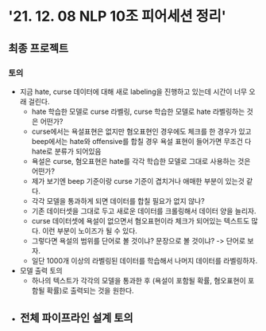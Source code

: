 # '21. 12. 08 NLP 10조 피어세션 정리'

## 최종 프로젝트
### 토의
- 지금 hate, curse 데이터에 대해 새로 labeling을 진행하고 있는데 시간이 너무 오래 걸린다.
    - hate 학습한 모델로 curse 라벨링, curse 학습한 모델로 hate 라벨링하는 것은 어떤가?
    - curse에서는 욕설표현은 없지만 혐오표현인 경우에도 체크를 한 경우가 있고 beep에서는 hate와 offensive를 합칠 경우 욕설 표현이 들어가면 무조건 다 hate로 분류가 되어있음
    - 욕설은 curse, 혐오표현은 hate를 각각 학습한 모델로 그대로 사용하는 것은 어떤가?
    - 제가 보기엔 beep 기준이랑 curse 기준이 겹치거나 애매한 부분이 있는것 같다.
    - 각각 모델을 통과하게 되면 데이터를 합칠 필요가 없지 않나?
    - 기존 데이터셋을 그대로 두고 새로운 데이터를 크롤링해서 데이터 양을 늘리자.
    - curse 데이터셋에 욕설이 없으면서 혐오표현이라 체크가 되어있는 텍스트도 많다. 이런 부분이 노이즈가 될 수 있다.
    - 그렇다면 욕설의 범위를 단어로 볼 것이냐? 문장으로 볼 것이냐? -> 단어로 보자.
    - 일단 1000개 이상의 라벨링된 데이터를 학습해서 나머지 데이터를 라벨링하자.
- 모델 출력 토의
    - 하나의 텍스트가 각각의 모델을 통과한 후 (욕설이 포함될 확률, 혐오표현이 포함될 확률)로 출력되는 것을 원한다.
- 전체 파이프라인 설계 토의
    - 